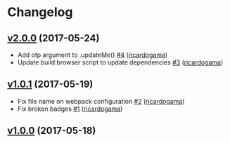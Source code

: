 # Changelog

## [v2.0.0](https://github.com/uphold/uphold-sdk-javascript/releases/tag/v2.0.0) (2017-05-24)
- Add otp argument to .updateMe() [\#4](https://github.com/uphold/uphold-sdk-javascript/pull/4) ([ricardogama](https://github.com/ricardogama))
- Update build:browser script to update dependencies [\#3](https://github.com/uphold/uphold-sdk-javascript/pull/3) ([ricardogama](https://github.com/ricardogama))

## [v1.0.1](https://github.com/uphold/uphold-sdk-javascript/releases/tag/v1.0.1) (2017-05-19)
- Fix file name on webpack configuration [\#2](https://github.com/uphold/uphold-sdk-javascript/pull/2) ([ricardogama](https://github.com/ricardogama))
- Fix broken badges [\#1](https://github.com/uphold/uphold-sdk-javascript/pull/1) ([ricardogama](https://github.com/ricardogama))

## [v1.0.0](https://github.com/uphold/uphold-sdk-javascript/releases/tag/v1.0.0) (2017-05-18)
